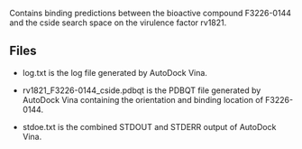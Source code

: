 Contains binding predictions between the bioactive compound F3226-0144 and the cside search space on the virulence factor rv1821.

## Files

- log.txt is the log file generated by AutoDock Vina.

- rv1821_F3226-0144_cside.pdbqt is the PDBQT file generated by AutoDock Vina containing the orientation and binding location of F3226-0144.

- stdoe.txt is the combined STDOUT and STDERR output of AutoDock Vina.

